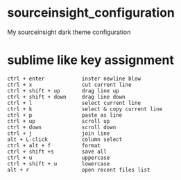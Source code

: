 # sourceinsight_configuration
My sourceinsight dark theme configuration
# sublime like key assignment
```
ctrl + enter			inster newline blow
ctrl + x				cut current line
ctrl + shift + up 		drag line up
ctrl + shift + down		drag line down
ctrl + l				select current line
ctrl + k				select & copy current line
ctrl + p				paste as line
ctrl + up				scroll up
ctrl + down				scroll down
ctrl + j				join line
alt + L-click			column select
ctrl + alt + f			format
ctrl + shift +s 		save all
ctrl + u				uppercase
ctrl + shift + u		lowercase
alt + r					open recent files list
```
